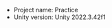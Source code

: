 <!-- UNITY CODE ASSIST INSTRUCTIONS START -->
- Project name: Practice
- Unity version: Unity 2022.3.42f1
<!-- UNITY CODE ASSIST INSTRUCTIONS END -->